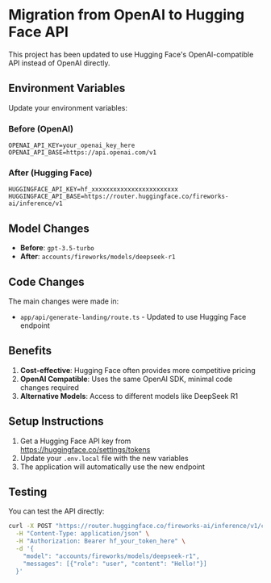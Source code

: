# Migration from OpenAI to Hugging Face API

This project has been updated to use Hugging Face's OpenAI-compatible API instead of OpenAI directly.

## Environment Variables

Update your environment variables:

### Before (OpenAI)
```
OPENAI_API_KEY=your_openai_key_here
OPENAI_API_BASE=https://api.openai.com/v1
```

### After (Hugging Face)
```
HUGGINGFACE_API_KEY=hf_xxxxxxxxxxxxxxxxxxxxxxxx
HUGGINGFACE_API_BASE=https://router.huggingface.co/fireworks-ai/inference/v1
```

## Model Changes

- **Before**: `gpt-3.5-turbo`
- **After**: `accounts/fireworks/models/deepseek-r1`

## Code Changes

The main changes were made in:
- `app/api/generate-landing/route.ts` - Updated to use Hugging Face endpoint

## Benefits

1. **Cost-effective**: Hugging Face often provides more competitive pricing
2. **OpenAI Compatible**: Uses the same OpenAI SDK, minimal code changes required
3. **Alternative Models**: Access to different models like DeepSeek R1

## Setup Instructions

1. Get a Hugging Face API key from https://huggingface.co/settings/tokens
2. Update your `.env.local` file with the new variables
3. The application will automatically use the new endpoint

## Testing

You can test the API directly:

```bash
curl -X POST "https://router.huggingface.co/fireworks-ai/inference/v1/chat/completions" \
  -H "Content-Type: application/json" \
  -H "Authorization: Bearer hf_your_token_here" \
  -d '{
    "model": "accounts/fireworks/models/deepseek-r1",
    "messages": [{"role": "user", "content": "Hello!"}]
  }'
``` 